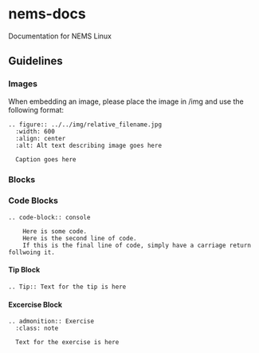 # nems-docs
Documentation for NEMS Linux

## Guidelines

### Images

When embedding an image, please place the image in /img and use the following format:

```
.. figure:: ../../img/relative_filename.jpg
  :width: 600
  :align: center
  :alt: Alt text describing image goes here

  Caption goes here
```

### Blocks

### Code Blocks

```
.. code-block:: console

    Here is some code.
    Here is the second line of code.
    If this is the final line of code, simply have a carriage return follwoing it.
```

#### Tip Block

```
.. Tip:: Text for the tip is here
```

#### Excercise Block

```
.. admonition:: Exercise
  :class: note
  
  Text for the exercise is here
```
